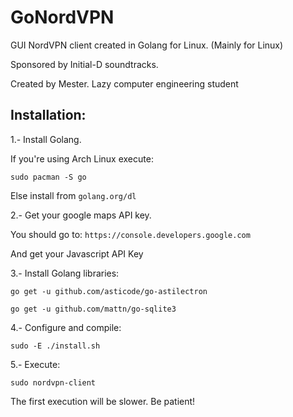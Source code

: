 # GoNordVPN
GUI NordVPN client created in Golang for Linux.
(Mainly for Linux)

Sponsored by Initial-D soundtracks.

Created by Mester. Lazy computer engineering student

Installation:
-------------
1.- Install Golang.

If you're using Arch Linux execute:

`sudo pacman -S go`

Else install from `golang.org/dl`

2.- Get your google maps API key.

You should go to: `https://console.developers.google.com`

And get your Javascript API Key

3.- Install Golang libraries:

`go get -u github.com/asticode/go-astilectron`

`go get -u github.com/mattn/go-sqlite3`

4.- Configure and compile: 

`sudo -E ./install.sh`

5.- Execute:

`sudo nordvpn-client`

The first execution will be slower. Be patient!
